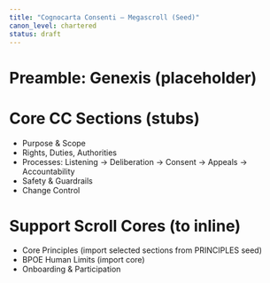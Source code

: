 ```yaml
---
title: "Cognocarta Consenti — Megascroll (Seed)"
canon_level: chartered
status: draft
---
```


# Preamble: Genexis (placeholder)

# Core CC Sections (stubs)
- Purpose & Scope
- Rights, Duties, Authorities
- Processes: Listening → Deliberation → Consent → Appeals → Accountability
- Safety & Guardrails
- Change Control

# Support Scroll Cores (to inline)
- Core Principles (import selected sections from PRINCIPLES seed)
- BPOE Human Limits (import core)
- Onboarding & Participation
